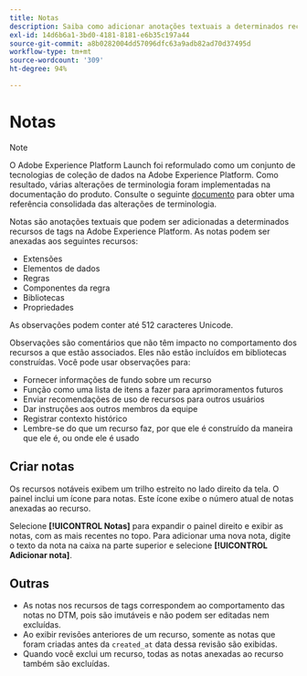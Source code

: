 ```yaml
---
title: Notas
description: Saiba como adicionar anotações textuais a determinados recursos de tag na Adobe Experience Platform.
exl-id: 14d6b6a1-3bd0-4181-8181-e6b35c197a44
source-git-commit: a8b0282004dd57096dfc63a9adb82ad70d37495d
workflow-type: tm+mt
source-wordcount: '309'
ht-degree: 94%

---
```


# Notas

>[!NOTE]
>
>O Adobe Experience Platform Launch foi reformulado como um conjunto de tecnologias de coleção de dados na Adobe Experience Platform. Como resultado, várias alterações de terminologia foram implementadas na documentação do produto. Consulte o seguinte [documento](../../term-updates.md) para obter uma referência consolidada das alterações de terminologia.

Notas são anotações textuais que podem ser adicionadas a determinados recursos de tags na Adobe Experience Platform. As notas podem ser anexadas aos seguintes recursos:

* Extensões
* Elementos de dados
* Regras
* Componentes da regra
* Bibliotecas
* Propriedades

As observações podem conter até 512 caracteres Unicode.

Observações são comentários que não têm impacto no comportamento dos recursos a que estão associados. Eles não estão incluídos em bibliotecas construídas. Você pode usar observações para:

* Fornecer informações de fundo sobre um recurso
* Função como uma lista de itens a fazer para aprimoramentos futuros
* Enviar recomendações de uso de recursos para outros usuários
* Dar instruções aos outros membros da equipe
* Registrar contexto histórico
* Lembre-se do que um recurso faz, por que ele é construído da maneira que ele é, ou onde ele é usado

## Criar notas

Os recursos notáveis exibem um trilho estreito no lado direito da tela. O painel inclui um ícone para notas. Este ícone exibe o número atual de notas anexadas ao recurso.

Selecione **[!UICONTROL Notas]** para expandir o painel direito e exibir as notas, com as mais recentes no topo. Para adicionar uma nova nota, digite o texto da nota na caixa na parte superior e selecione **[!UICONTROL Adicionar nota]**.

## Outras

* As notas nos recursos de tags correspondem ao comportamento das notas no DTM, pois são imutáveis e não podem ser editadas nem excluídas.
* Ao exibir revisões anteriores de um recurso, somente as notas que foram criadas antes da `created_at` data dessa revisão são exibidas.
* Quando você exclui um recurso, todas as notas anexadas ao recurso também são excluídas.
